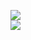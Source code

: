 [![](https://img.shields.io/badge/Made%20With-Github%20Spray-lightgrey.svg?style=for-the-badge&logo=github)](https://github.com/Annihil/github-spray#19396)  
[![](https://i.imgur.com/2DrTn0Z.gif)](https://github.com/Annihil/github-spray)